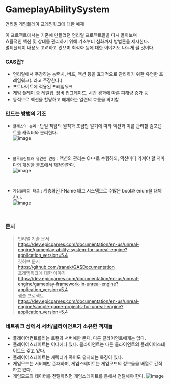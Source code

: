 # GameplayAbilitySystem
언리얼 게임플레이 프레임워크에 대한 예제

이 프로젝트에서는 기존에 만들었던 언리얼 프로젝트들을 다시 돌아보며<br/>
효율적인 액션 및 상태를 관리하기 위해 기초부터 심화까지 방법론을 제시한다.<br/>
멀티플레이 내용도 고려하고 있으며 최적화 등에 대한 이야기도 나누게 될 것이다.<br/>

### GAS란?
- 언리얼에서 주창하는 능력치, 버프, 액션 등을 효과적으로 관리하기 위한 유연한 프레임워크(..라고 주장한다.)
- 포트나이트에 적용된 프레임워크
- 게임 플레이 중 레벨업, 장비 업그레이드, 시간 경과에 따른 피해량 증가 등
- 동적으로 액션을 할당하고 해제하는 일련의 흐름을 의미함

### 만드는 방법의 기조
- `클래스의 분리` : 단일 책임의 원칙과 조금만 알기에 따라 액션과 이를 관리할 컴포넌트를 캐릭터와 분리한다.<br/>
![image](https://github.com/user-attachments/assets/8c22b2e9-1fb2-41cf-9fce-aa1481e71264)
<br/>

- `블루프린트와 유연한 연동` : 액션의 관리는 C++로 수행하되, 액션마다 가져야 할 저마다의 개성을 블프에서 재정의한다.<br/>
![image](https://github.com/user-attachments/assets/b81a63ab-0d69-44fb-9ae5-d66e552a350c)
<br/>

- `게임플레이 태그` : 계층화된 FName 태그 시스템으로 수많은 bool과 enum을 대체한다.</br>
![image](https://github.com/user-attachments/assets/1f129a7c-e55d-4060-b98b-64dfe129c318)
<br/>

### 문서
> 언리얼 기술 문서<br/>
> https://dev.epicgames.com/documentation/en-us/unreal-engine/gameplay-ability-system-for-unreal-engine?application_version=5.4<br/>
> 깃허브 문서<br/>
> https://github.com/tranek/GASDocumentation<br/>
> 프레임워크에 대한 이야기<br/>
> https://dev.epicgames.com/documentation/en-us/unreal-engine/gameplay-framework-in-unreal-engine?application_version=5.4<br/>
> 샘플 프로젝트<br/>
> https://dev.epicgames.com/documentation/en-us/unreal-engine/sample-game-projects-for-unreal-engine?application_version=5.4<br/>

### 네트워크 상에서 서버/클라이언트가 소유한 객체들
- 플레이어컨트롤러는 로컬과 서버에만 존재. 다른 클라이언트에게는 없다.
- 플레이어스테이트는 어디에나 있다. 클라이언트는 다른 클라이언트의 플레이어스테이트도 갖고 있다.
- 플레이어스테이트는 캐릭터가 죽어도 유지되는 특징이 있다.
- 게임모드는 서버에만 존재하며, 게임스테이트는 게임모드의 정보들을 배열로 간직하고 있다.
- 게임모드의 데이터를 전달하려면 게임스테이트를 통해서 전달해야 한다.
![image](https://github.com/user-attachments/assets/b1070c04-3db8-44bd-9b58-1b9b9852980e)
